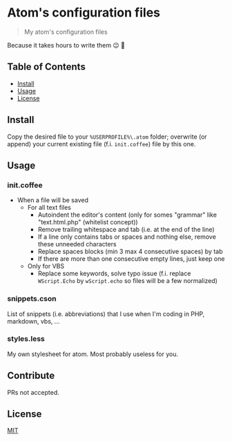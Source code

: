 # Atom's configuration files

> My atom's configuration files

Because it takes hours to write them :wink: :gift:

## Table of Contents

- [Install](#install)
- [Usage](#usage)
- [License](#license)

## Install

Copy the desired file to your `%USERPROFILE%\.atom` folder; overwrite (or append) your current existing file (f.i. `init.coffee`) file by this one.

## Usage

### init.coffee

* When a file will be saved
	* For all text files
		* Autoindent the editor's content (only for somes "grammar" like "text.html.php" (whitelist concept))
		* Remove trailing whitespace and tab (i.e. at the end of the line)
		* If a line only contains tabs or spaces and nothing else, remove
these unneeded characters
		* Replace spaces blocks (min 3 max 4 consecutive spaces) by tab
		* If there are more than one consecutive empty lines, just keep one
	* Only for VBS
		* Replace some keywords, solve typo issue (f.i. replace `WScript.Echo`
by `wScript.echo` so files will be a few normalized)

### snippets.cson

List of snippets (i.e. abbreviations) that I use when I'm coding in PHP, markdown, vbs, ...

### styles.less

My own stylesheet for atom. Most probably useless for you.

## Contribute

PRs not accepted.

## License

[MIT](LICENSE)